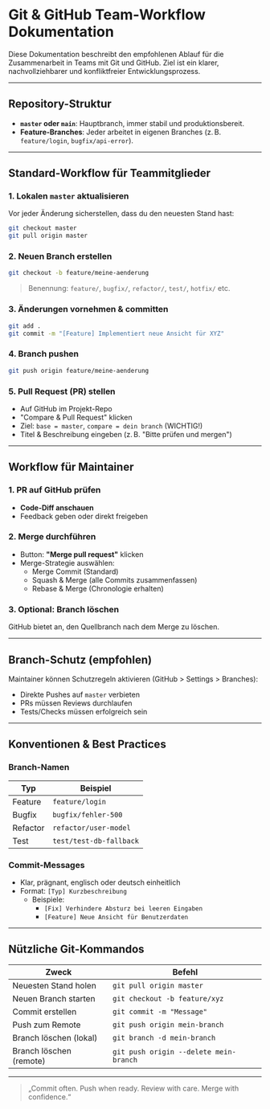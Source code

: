 # Git & GitHub Team-Workflow Dokumentation

Diese Dokumentation beschreibt den empfohlenen Ablauf für die Zusammenarbeit in Teams mit Git und GitHub. Ziel ist ein klarer, nachvollziehbarer und konfliktfreier Entwicklungsprozess.

---

## Repository-Struktur

- **`master` oder `main`**: Hauptbranch, immer stabil und produktionsbereit.
- **Feature-Branches**: Jeder arbeitet in eigenen Branches (z. B. `feature/login`, `bugfix/api-error`).

---

## Standard-Workflow für Teammitglieder

### 1. Lokalen `master` aktualisieren
Vor jeder Änderung sicherstellen, dass du den neuesten Stand hast:

```bash
git checkout master
git pull origin master
```

### 2. Neuen Branch erstellen

```bash
git checkout -b feature/meine-aenderung
```

> Benennung: `feature/`, `bugfix/`, `refactor/`, `test/`, `hotfix/` etc.

### 3. Änderungen vornehmen & committen

```bash
git add .
git commit -m "[Feature] Implementiert neue Ansicht für XYZ"
```

### 4. Branch pushen

```bash
git push origin feature/meine-aenderung
```

### 5. Pull Request (PR) stellen

- Auf GitHub im Projekt-Repo
- "Compare & Pull Request" klicken
- Ziel: `base = master`, `compare = dein branch` (WICHTIG!)
- Titel & Beschreibung eingeben (z. B. "Bitte prüfen und mergen")

---

## Workflow für Maintainer

### 1. PR auf GitHub prüfen
- **Code-Diff anschauen**
- Feedback geben oder direkt freigeben

### 2. Merge durchführen

- Button: **"Merge pull request"** klicken
- Merge-Strategie auswählen:
  - Merge Commit (Standard)
  - Squash & Merge (alle Commits zusammenfassen)
  - Rebase & Merge (Chronologie erhalten)

### 3. Optional: Branch löschen

GitHub bietet an, den Quellbranch nach dem Merge zu löschen.

---

## Branch-Schutz (empfohlen)
Maintainer können Schutzregeln aktivieren (GitHub > Settings > Branches):

- Direkte Pushes auf `master` verbieten
- PRs müssen Reviews durchlaufen
- Tests/Checks müssen erfolgreich sein

---

## Konventionen & Best Practices

### Branch-Namen
| Typ        | Beispiel                  |
|------------|---------------------------|
| Feature    | `feature/login`           |
| Bugfix     | `bugfix/fehler-500`       |
| Refactor   | `refactor/user-model`     |
| Test       | `test/test-db-fallback`   |

### Commit-Messages
- Klar, prägnant, englisch oder deutsch einheitlich
- Format: `[Typ] Kurzbeschreibung`
  - Beispiele:
    - `[Fix] Verhindere Absturz bei leeren Eingaben`
    - `[Feature] Neue Ansicht für Benutzerdaten`

---

## Nützliche Git-Kommandos

| Zweck                      | Befehl                                  |
|----------------------------|------------------------------------------|
| Neuesten Stand holen       | `git pull origin master`                |
| Neuen Branch starten       | `git checkout -b feature/xyz`           |
| Commit erstellen           | `git commit -m "Message"`               |
| Push zum Remote            | `git push origin mein-branch`           |
| Branch löschen (lokal)     | `git branch -d mein-branch`             |
| Branch löschen (remote)    | `git push origin --delete mein-branch`  |

---

> „Commit often. Push when ready. Review with care. Merge with confidence.“

